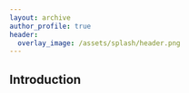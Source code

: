 ```yaml
---
layout: archive
author_profile: true
header:
  overlay_image: /assets/splash/header.png
---
```

## Introduction

<!--Hi, I’m Alfie Nurse, currently studying BSc (Hons) Computer Science with a focus on Artificial Intelligence at the University of Plymouth. As I prepare to enter my second year this Autumn, I am on track to achieve a first-class honours degree, with a particular strength in mathematical modules—a subject I am learning quickly and thoroughly.
I’m an avid learner, continuously seeking to enhance my skills in several areas: Artificial Intelligence, Machine Learning, Data Science, and Mathematics; additionally, my interests extend to Business: Marketing, Entrepreneurship, and Product Development.

<!-- | `<img src="{{ site.url }}{{ site.baseurl }}/assets/images/test-image.png" alt="">` | An image in a table | -->

<!-- `<img src="{{ site.url }}{{ site.baseurl }}/assets/images/test-image.png" alt="">` -->

<!--An image above that isn't in a table. -->

<!--## Heading Level 2

### Heading Level 3

Lorem ipsum dolor sit amet, consectetur adipiscing elit, sed do eiusmod tempor incididunt ut labore et dolore magna aliqua. Ut enim ad minim veniam, quis nostrud exercitation ullamco laboris nisi ut aliquip ex ea commodo consequat. Duis aute irure dolor in reprehenderit in voluptate velit esse cillum dolore eu fugiat nulla pariatur. Excepteur sint occaecat cupidatat non proident, sunt in culpa qui officia deserunt mollit anim id est laborum.

Lorem ipsum dolor sit amet, consectetur adipiscing elit, sed do eiusmod tempor incididunt ut labore et dolore magna aliqua. Ut enim ad minim veniam, quis nostrud exercitation ullamco laboris nisi ut aliquip ex ea commodo consequat. Duis aute irure dolor in reprehenderit in voluptate velit esse cillum dolore eu fugiat nulla pariatur. Excepteur sint occaecat cupidatat non proident, sunt in culpa qui officia deserunt mollit anim id est laborum.
-->
